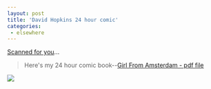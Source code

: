 ```yaml
---
layout: post
title: 'David Hopkins 24 hour comic'
categories:
 - elsewhere
---
```


<a href="http://antiherocomics.com/2005/04/42805-scanned-for-you.html">Scanned for you</a>...<blockquote>Here's my 24 hour comic book--<a href="http://www.antiherocomics.com/girl_from_amsterdam.pdf">Girl From Amsterdam - pdf file</a></blockquote><img src="http://danielsjourney.com/blog/files/2005/04/hopkins_24hr_01.jpg" />
